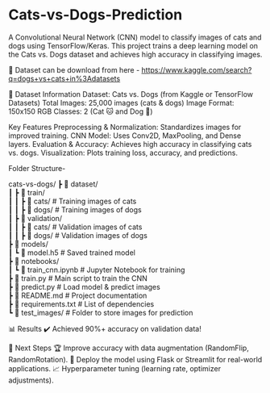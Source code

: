 # Cats-vs-Dogs-Prediction

A Convolutional Neural Network (CNN) model to classify images of cats and dogs using TensorFlow/Keras.
This project trains a deep learning model on the Cats vs. Dogs dataset and achieves high accuracy in classifying images.

📌 Dataset can be download from here - https://www.kaggle.com/search?q=dogs+vs+cats+in%3Adatasets

📌 Dataset Information
Dataset: Cats vs. Dogs (from Kaggle or TensorFlow Datasets)
Total Images: 25,000 images (cats & dogs)
Image Format: 150x150 RGB
Classes: 2 (Cat 🐱 and Dog 🐶)

Key Features
Preprocessing & Normalization: Standardizes images for improved training.
CNN Model: Uses Conv2D, MaxPooling, and Dense layers.
Evaluation & Accuracy: Achieves high accuracy in classifying cats vs. dogs.
Visualization: Plots training loss, accuracy, and predictions.


Folder Structure- 

cats-vs-dogs/
┣ 📂 dataset/  
┃ ┣ 📂 train/  
┃ ┃ ┣ 📂 cats/   # Training images of cats  
┃ ┃ ┣ 📂 dogs/   # Training images of dogs  
┃ ┣ 📂 validation/  
┃ ┃ ┣ 📂 cats/   # Validation images of cats  
┃ ┃ ┣ 📂 dogs/   # Validation images of dogs  
┣ 📂 models/  
┃ ┗ 📜 model.h5  # Saved trained model  
┣ 📂 notebooks/  
┃ ┗ 📜 train_cnn.ipynb  # Jupyter Notebook for training  
┣ 📜 train.py  # Main script to train the CNN  
┣ 📜 predict.py  # Load model & predict images  
┣ 📜 README.md  # Project documentation  
┣ 📜 requirements.txt  # List of dependencies  
┗ 📂 test_images/  # Folder to store images for prediction  

📊 Results
✔️ Achieved 90%+ accuracy on validation data!

📌 Next Steps
🏆 Improve accuracy with data augmentation (RandomFlip, RandomRotation).
🚀 Deploy the model using Flask or Streamlit for real-world applications.
📈 Hyperparameter tuning (learning rate, optimizer adjustments).
